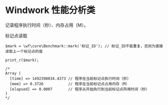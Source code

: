 Windwork 性能分析类
======================
记录程序执行时间（秒）、内存占用（M）。

标记点读取
```
$mark = \wf\core\Benchmark::mark('标记_ID'); // 标记_ID不能重复，否则为直接读取上一个标记点的值

print_r($mark);

/*
Array (
  [time] => 1492398034.4373 // 程序在当前标记点执行时间（秒）
  [mem] => 0.3726           // 程序在当前标记点占用内存（M）
  [elapsed] => 0.0007       // 程序从开始执行到当前标记点所用时间（秒）
)
*/

```
